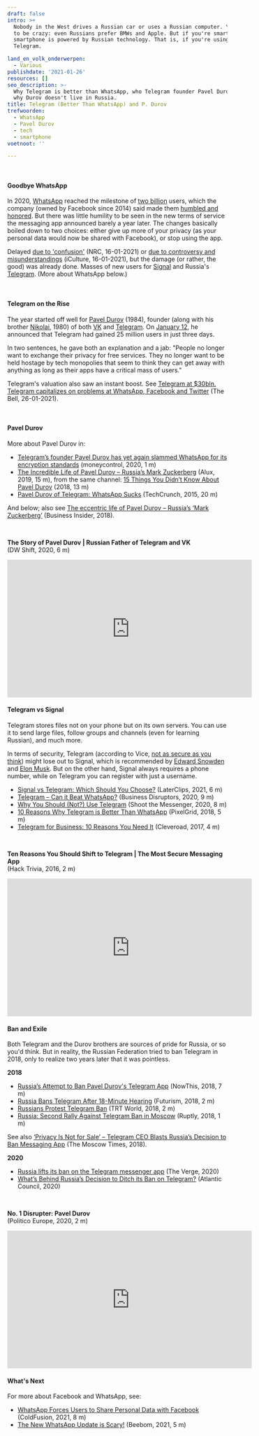 ```yaml
---
draft: false
intro: >+
  Nobody in the West drives a Russian car or uses a Russian computer. You'd have
  to be crazy: even Russians prefer BMWs and Apple. But if you're smart, your
  smartphone is powered by Russian technology. That is, if you're using
  Telegram.

land_en_volk_onderwerpen:
  - Various
publishdate: '2021-01-26'
resources: []
seo_description: >-
  Why Telegram is better than WhatsApp, who Telegram founder Pavel Durov is, and
  why Durov doesn't live in Russia.
title: Telegram (Better Than WhatsApp) and P. Durov
trefwoorden:
  - WhatsApp
  - Pavel Durov
  - tech
  - smartphone
voetnoot: ''

---
```


<br/>

#### Goodbye WhatsApp

In 2020, [WhatsApp](https://nl.wikipedia.org/wiki/WhatsApp) reached the milestone of [two billion](https://www.nu.nl/tech/6030402/whatsapp-heeft-nu-twee-miljard-gebruikers.html) users, which the company (owned by Facebook since 2014) said made them [humbled and honored](https://blog.whatsapp.com/two-billion-users-connecting-the-world-privately/?lang=en). But there was little humility to be seen in the new terms of service the messaging app announced barely a year later. The changes basically boiled down to two choices: either give up more of your privacy (as your personal data would now be shared with Facebook), or stop using the app.

Delayed [due to 'confusion'](https://www.nrc.nl/nieuws/2021/01/16/whatsapp-stelt-omstreden-privacy-update-uit-vanwege-verwarring-a4027851) (NRC, 16-01-2021) or [due to controversy and misunderstandings](https://www.iculture.nl/nieuws/whatsapp-voorwaarden-2021-facebook/) (iCulture, 16-01-2021), but the damage (or rather, the good) was already done. Masses of new users for [Signal](https://signal.org/nl/) and Russia's [Telegram](https://telegram.org/). (More about WhatsApp below.)

<br/>

#### Telegram on the Rise

The year started off well for [Pavel Durov](https://en.wikipedia.org/wiki/Pavel_Durov) (1984), founder (along with his brother [Nikolai](https://en.wikipedia.org/wiki/Nikolai_Durov), 1980) of both [VK](https://nl.wikipedia.org/wiki/VK_(sociaal_netwerk)) and [Telegram](https://nl.wikipedia.org/wiki/Telegram_(applicatie)). On [January 12](https://t.me/durov/147), he announced that Telegram had gained 25 million users in just three days.

In two sentences, he gave both an explanation and a jab: "People no longer want to exchange their privacy for free services. They no longer want to be held hostage by tech monopolies that seem to think they can get away with anything as long as their apps have a critical mass of users."

Telegram's valuation also saw an instant boost. See [Telegram at $30bln. Telegram capitalizes on problems at WhatsApp, Facebook and Twitter](https://thebell.io/en/telegram-at-30bln/) (The Bell, 26-01-2021). 

<br/>

#### Pavel Durov

More about Pavel Durov in:

- [Telegram’s founder Pavel Durov has yet again slammed WhatsApp for its encryption standards](https://youtu.be/3qA-BYAjV2g) (moneycontrol, 2020, 1 m)
- [The Incredible Life of Pavel Durov – Russia’s Mark Zuckerberg](https://youtu.be/4tNfVwkZT-c) (Alux, 2019, 15 m), from the same channel: [15 Things You Didn’t Know About Pavel Durov](https://www.youtube.com/watch?v=QqcjmrgUenE) (2018, 13 m)
- [Pavel Durov of Telegram: WhatsApp Sucks](https://youtu.be/kVZN9QbtFgs) (TechCrunch, 2015, 20 m)

And below; also see [The eccentric life of Pavel Durov – Russia’s ‘Mark Zuckerberg’](https://www.businessinsider.nl/het-ongelofelijke-leven-van-pavel-durov-ruslands-excentrieke-mark-zuckerberg-die-2-miljard-zoekt-voor-zijn-app-telegram/) (Business Insider, 2018).

<br/>


**The Story of Pavel Durov | Russian Father of Telegram and VK**<br/>
(DW Shift, 2020, 6 m)

<iframe width="560" height="315" src="https://www.youtube.com/embed/DDJrJ4q1e_U" frameborder="0" allow="accelerometer; autoplay; clipboard-write; encrypted-media; gyroscope; picture-in-picture" allowfullscreen></iframe>


<br/>

#### Telegram vs Signal

Telegram stores files not on your phone but on its own servers. You can use it to send large files, follow groups and channels (even for learning Russian), and much more.

In terms of security, Telegram (according to Vice, [not as secure as you think](https://www.vice.com/nl/article/jgqqv8/telegram-is-niet-veilige-app-als-je-denkt)) might lose out to Signal, which is recommended by [Edward Snowden](https://numrush.nl/reden-overstappen-whatsapp-signal/) and [Elon Musk](https://www.theverge.com/2021/1/7/22218989/signal-new-signups-whatsapp-facebook-privacy-controversy-elon-musk). But on the other hand, Signal always requires a phone number, while on Telegram you can register with just a username.

- [Signal vs Telegram: Which Should You Choose?](https://youtu.be/gicrbc4_3yU) (LaterClips, 2021, 6 m)
- [Telegram – Can it Beat WhatsApp?](https://youtu.be/Qv9DhDiMigk) (Business Disruptors, 2020, 9 m)
- [Why You Should (Not?) Use Telegram](https://youtu.be/QNOkm0fZU30) (Shoot the Messenger, 2020, 8 m)
- [10 Reasons Why Telegram is Better Than WhatsApp](https://youtu.be/b-PfpSJrN0I) (PixelGrid, 2018, 5 m)
- [Telegram for Business: 10 Reasons You Need It](https://youtu.be/lBfMKsmZod4) (Cleveroad, 2017, 4 m)

<br/>

**Ten Reasons You Should Shift to Telegram | The Most Secure Messaging App**<br/>
(Hack Trivia, 2016, 2 m)

<iframe width="560" height="315" src="https://www.youtube.com/embed/0N0yMvROQoA" frameborder="0" allow="accelerometer; autoplay; clipboard-write; encrypted-media; gyroscope; picture-in-picture" allowfullscreen></iframe>


<br/>

#### Ban and Exile

Both Telegram and the Durov brothers are sources of pride for Russia, or so you'd think. But in reality, the Russian Federation tried to ban Telegram in 2018, only to realize two years later that it was pointless.

**2018**

- [Russia’s Attempt to Ban Pavel Durov's Telegram App](https://youtu.be/snewoRQLW2I) (NowThis, 2018, 7 m)
- [Russia Bans Telegram After 18-Minute Hearing](https://youtu.be/ODK2_ETC8qM) (Futurism, 2018, 2 m)
- [Russians Protest Telegram Ban](https://youtu.be/Tq4_THfEowg) (TRT World, 2018, 2 m)
- [Russia: Second Rally Against Telegram Ban in Moscow](https://youtu.be/32xodXB2sSM) (Ruptly, 2018, 1 m)

See also [‘Privacy Is Not for Sale’ – Telegram CEO Blasts Russia’s Decision to Ban Messaging App](https://www.themoscowtimes.com/2018/04/13/privacy-not-for-sale-telegram-ceo--blasts-russias-decision-ban-messaging-app-a61163) (The Moscow Times, 2018).

**2020**

- [Russia lifts its ban on the Telegram messenger app](https://www.theverge.com/2020/6/18/21295535/russia-telegram-ban-lifted-security) (The Verge, 2020)
- [What’s Behind Russia’s Decision to Ditch its Ban on Telegram?](https://www.atlanticcouncil.org/blogs/new-atlanticist/whats-behind-russias-decision-to-ditch-its-ban-on-telegram/) (Atlantic Council, 2020)

<br/>

**No. 1 Disrupter: Pavel Durov**<br/>
(Politico Europe, 2020, 2 m)

<iframe width="560" height="315" src="https://www.youtube.com/embed/e88b7HV0rAQ" frameborder="0" allow="accelerometer; autoplay; clipboard-write; encrypted-media; gyroscope; picture-in-picture" allowfullscreen></iframe>

<br/>

#### What's Next

For more about Facebook and WhatsApp, see:

- [WhatsApp Forces Users to Share Personal Data with Facebook](https://youtu.be/vODvwrexgGk) (ColdFusion, 2021, 8 m)
- [The New WhatsApp Update is Scary!](https://youtu.be/RRVhDLBZ4dE) (Beebom, 2021, 5 m)

